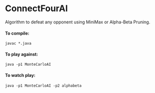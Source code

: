 # ConnectFourAI
Algorithm to defeat any opponent using MiniMax or Alpha-Beta Pruning.

#### To compile:
```
javac *.java
```

#### To play against:
```
java -p1 MonteCarloAI
```

#### To watch play:
```
java -p1 MonteCarloAI -p2 alphabeta
```
